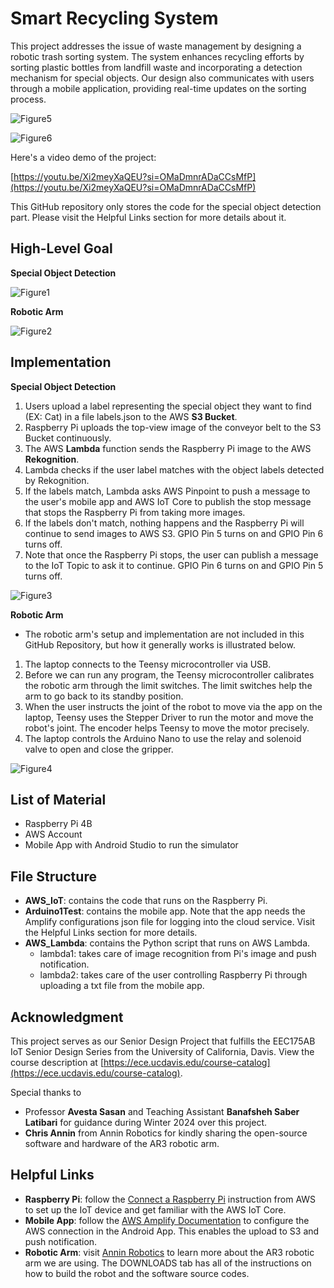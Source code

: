 # Smart Recycling System

This project addresses the issue of waste management by designing a robotic trash sorting system. The system enhances recycling efforts by sorting plastic bottles from landfill waste and incorporating a detection mechanism for special objects. Our design also communicates with users through a mobile application, providing real-time updates on the sorting process.

![Figure5](./image/Figure5.jpg)

![Figure6](./image/Figure6.jpg)

Here's a video demo of the project: 

[https://youtu.be/Xi2meyXaQEU?si=OMaDmnrADaCCsMfP](https://youtu.be/Xi2meyXaQEU?si=OMaDmnrADaCCsMfP)

This GitHub repository only stores the code for the special object detection part. Please visit the Helpful Links section for more details about it.


## High-Level Goal

**Special Object Detection**

![Figure1](./image/Figure1.png)

**Robotic Arm**

![Figure2](./image/Figure2.png)

## Implementation

**Special Object Detection**
1. Users upload a label representing the special object they want to find (EX: Cat) in a file labels.json to the AWS **S3 Bucket**.
2. Raspberry Pi uploads the top-view image of the conveyor belt to the S3 Bucket continuously.
3. The AWS **Lambda** function sends the Raspberry Pi image to the AWS **Rekognition**.
4. Lambda checks if the user label matches with the object labels detected by Rekognition.
5. If the labels match, Lambda asks AWS Pinpoint to push a message to the user's mobile app and AWS IoT Core to publish the stop message that stops the Raspberry Pi from taking more images. 
6. If the labels don't match, nothing happens and the Raspberry Pi will continue to send images to AWS S3. GPIO Pin 5 turns on and GPIO Pin 6 turns off.
7. Note that once the Raspberry Pi stops, the user can publish a message to the IoT Topic to ask it to continue. GPIO Pin 6 turns on and GPIO Pin 5 turns off.

![Figure3](./image/Figure3.png)

**Robotic Arm**
* The robotic arm's setup and implementation are not included in this GitHub Repository, but how it generally works is illustrated below.

1. The laptop connects to the Teensy microcontroller via USB.
2. Before we can run any program, the Teensy microcontroller calibrates the robotic arm through the limit switches. The limit switches help the arm to go back to its standby position.
3. When the user instructs the joint of the robot to move via the app on the laptop, Teensy uses the Stepper Driver to run the motor and move the robot's joint. The encoder helps Teensy to move the motor precisely.
4. The laptop controls the Arduino Nano to use the relay and solenoid valve to open and close the gripper.

![Figure4](./image/Figure4.png)


## List of Material
* Raspberry Pi 4B
* AWS Account
* Mobile App with Android Studio to run the simulator

## File Structure
* **AWS_IoT**: contains the code that runs on the Raspberry Pi.
* **Arduino1Test**: contains the mobile app. Note that the app needs the Amplify configurations json file for logging into the cloud service. Visit the Helpful Links section for more details.
* **AWS_Lambda**: contains the Python script that runs on AWS Lambda.
    * lambda1: takes care of image recognition from Pi's image and push notification.
    * lambda2: takes care of the user controlling Raspberry Pi through uploading a txt file from the mobile app.

## Acknowledgment
This project serves as our Senior Design Project that fulfills the EEC175AB IoT Senior Design Series from the University of California, Davis. View the course description at [https://ece.ucdavis.edu/course-catalog](https://ece.ucdavis.edu/course-catalog).

Special thanks to 
* Professor **Avesta Sasan** and Teaching Assistant **Banafsheh Saber Latibari** for guidance during Winter 2024 over this project.
* **Chris Annin** from Annin Robotics for kindly sharing the open-source software and hardware of the AR3 robotic arm.

## Helpful Links
* **Raspberry Pi**: follow the [Connect a Raspberry Pi](https://docs.aws.amazon.com/iot/latest/developerguide/connecting-to-existing-device.html) instruction from AWS to set up the IoT device and get familiar with the AWS IoT Core.
* **Mobile App**: follow the [AWS Amplify Documentation](https://docs.amplify.aws/android/) to configure the AWS connection in the Android App. This enables the upload to S3 and push notification.
* **Robotic Arm**: visit [Annin Robotics](https://www.anninrobotics.com) to learn more about the AR3 robotic arm we are using. The DOWNLOADS tab has all of the instructions on how to build the robot and the software source codes.
